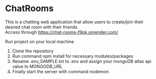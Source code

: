 # ChatRooms  
This is a chatting web application that allow users to create/join their desired chat room with their friends.  
Access through https://chat-rooms-f9pk.onrender.com/  

Run project on your local machine  
1. Clone the repository  
2. Run command npm install for necessary modules/packages  
3. Rename .env_SAMPLE.txt to .env and assign your mongoDB atlas api value to MONGODB_URL
4. Finally start the server with command nodemon  
